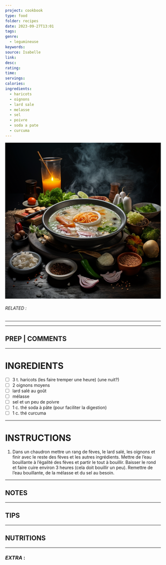 ```yaml
---
project: cookbook
type: food
folder: recipes
date: 2023-09-27T13:01
tags: 
genre:
  - legumineuse
keywords: 
source: Isabelle
link: 
desc: 
rating: 
time: 
servings: 
calories: 
ingredients:
  - haricots
  - oignons
  - lard sale
  - melasse
  - sel
  - poivre
  - soda a pate
  - curcuma
---
```


![IMAGE](_default.png)

###### *RELATED* : 
---


---
## PREP | COMMENTS



---
# INGREDIENTS

- [ ] 3 t. haricots (les faire tremper une heure) (une nuit?)
- [ ] 2 oignons moyens
- [ ] lard salé au goût
- [ ] mélasse
- [ ] sel et un peu de poivre
- [ ] 1 c. thé soda à pâte (pour faciliter la digestion)
- [ ] 1 c. thé curcuma

---
# INSTRUCTIONS

1. Dans un chaudron mettre un rang de fèves, le lard salé, les oignons et finir avec le reste des fèves et les autres ingrédients. Mettre de l’eau bouillante à l’égalité des fèves et partir le tout à bouillir. Baisser le rond et faire cuire environ 3 heures (cela doit bouillir un peu). Remettre de l’eau bouillante, de la mélasse et du sel au besoin.

---
## NOTES



---
## TIPS



---
## NUTRITIONS



---
### *EXTRA* :



